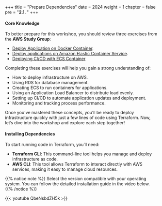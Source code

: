 +++
title = "Prepare Dependencies"
date = 2024
weight = 1
chapter = false
pre = "<b>2.1. </b>"
+++

#### Core Knowledge

To better prepare for this workshop, you should review three exercises from the **AWS Study Group**:

- [Deploy Application on Docker Container](https://000015.awsstudygroup.com/).
- [Deploy applications on Amazon Elastic Container Service](https://000016.awsstudygroup.com/).
- [Deploying CI/CD with ECS Container](https://000017.awsstudygroup.com/)

Completing these exercises will help you gain a strong understanding of:

- How to deploy infrastructure on AWS.
- Using RDS for database management.
- Creating ECS to run containers for applications.
- Using an Application Load Balancer to distribute load evenly.
- Setting up CI/CD to automate application updates and deployment.
- Monitoring and tracking process performance.

Once you’ve mastered these concepts, you’ll be ready to deploy infrastructure quickly with just a few lines of code using Terraform. Now, let’s dive into the workshop and explore each step together!

#### Installing Dependencies

To start running code in Terraform, you’ll need:

- **Terraform CLI**: This command-line tool helps you manage and deploy infrastructure as code.
- **AWS CLI**: This tool allows Terraform to interact directly with AWS services, making it easy to manage cloud resources.

{{% notice note %}}
Select the version compatible with your operating system. You can follow the detailed installation guide in the video below.
{{% /notice %}}

{{< youtube QbeNsbdZH5k >}}
